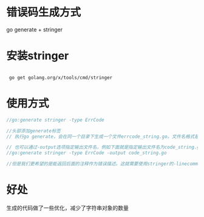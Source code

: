 # 错误码生成方式
go generate + stringer
# 安装stringer
```shell script

 go get golang.org/x/tools/cmd/stringer
```
# 使用方式
```go
//go:generate stringer -type ErrCode

//头部添加generate标签
// 执行go generate，会在同一个目录下生成一个文件errcode_string.go。文件名格式是类型名小写_string.go

// 也可以通过-output选项指定输出文件名，例如下面就是指定输出文件名为code_string.go
//go:generate stringer -type ErrCode -output code_string.go

//但是我们更希望的是能返回后面的注释作为错误描述。这就需要使用stringer的-linecomment选项
```

# 好处
生成的代码做了一些优化，减少了字符串对象的数量